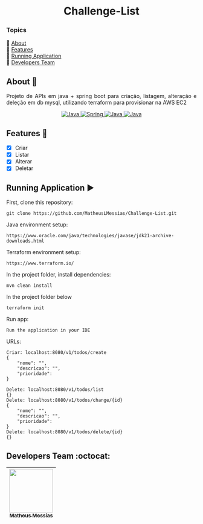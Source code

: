 <h1 align="center">Challenge-List</h1>

### Topics
:small_blue_diamond: [About](#about-book)  
:small_blue_diamond: [Features](#features-wrench)  
:small_blue_diamond: [Running Application](#running-application-arrow_forward)  
:small_blue_diamond: [Developers Team](#developers-team-octocat)  

## About :book:
<p align="justify">
    Projeto de APIs em java + spring boot para criação, listagem, alteração e deleção em db mysql, utilizando terraform para provisionar na AWS EC2
</p>
<p align="center">
    <a href="https://www.java.com/pt-BR/" target="_blank">
        <img src="https://img.shields.io/badge/Java-ED8B00?style=for-the-badge&logo=openjdk&logoColor=white" alt="Java">
    </a>
    <a href="https://spring.io/projects/spring-boot" target="_blank">
        <img src="https://img.shields.io/badge/SpringBoot-6DB33F?style=flat-square&logo=Spring&logoColor=white" alt="Spring">
    </a>
    <a href="https://www.mysql.com/" target="_blank">
        <img src="https://shields.io/badge/MySQL-lightgrey?logo=mysql&style=plastic&logoColor=white&labelColor=blue" alt="Java">
    </a>
    <a href="https://aws.amazon.com/pt/free/?gclid=Cj0KCQjw_-GxBhC1ARIsADGgDjswVqNcYOV_bY4alWjiOLA7Mlj2eANvsgR4sa_i0e6ZZOJGiWci5T4aAr2KEALw_wcB&trk=2ee11bb2-bc40-4546-9852-2c4ad8e8f646&sc_channel=ps&ef_id=Cj0KCQjw_-GxBhC1ARIsADGgDjswVqNcYOV_bY4alWjiOLA7Mlj2eANvsgR4sa_i0e6ZZOJGiWci5T4aAr2KEALw_wcB:G:s&s_kwcid=AL!4422!3!696214219374!e!!g!!aws!15278604629!130587771740&all-free-tier.sort-by=item.additionalFields.SortRank&all-free-tier.sort-order=asc&awsf.Free%20Tier%20Types=*all&awsf.Free%20Tier%20Categories=*all" target="_blank">
        <img src="https://img.shields.io/badge/AWS-232F32?style=for-the-badge&logo=AmazonAWS&logoColor=white" alt="Java">
    </a>
</p>

## Features :wrench:
- [X] Criar
- [X] Listar
- [X] Alterar
- [X] Deletar

## Running Application :arrow_forward:
First, clone this repository:
```
git clone https://github.com/MatheusLMessias/Challenge-List.git
```
Java environment setup:
```
https://www.oracle.com/java/technologies/javase/jdk21-archive-downloads.html
```
Terraform environment setup:
```
https://www.terraform.io/
```
In the project folder, install dependencies:
```
mvn clean install
```
In the project folder below
```
terraform init
```
Run app:
```
Run the application in your IDE

```
URLs:
```
Criar: localhost:8080/v1/todos/create
{
	"nome": "",
	"descricao": "",
	"prioridade":
}

Delete: localhost:8080/v1/todos/list
{}
Delete: localhost:8080/v1/todos/change/{id}
{
	"nome": "",
	"descricao": "",
	"prioridade":
}
Delete: localhost:8080/v1/todos/delete/{id}
{}

```

## Developers Team :octocat:
| [<img src="https://avatars.githubusercontent.com/u/101664656" width=115><br><sub>Matheus Messias</sub>](https://github.com/MatheusLMessias) | 
| :---: |
